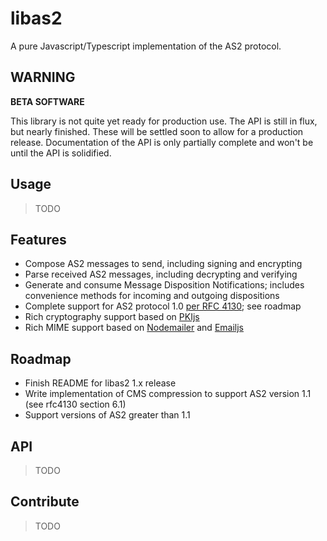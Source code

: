 # libas2

A pure Javascript/Typescript implementation of the AS2 protocol.

## **WARNING**

**BETA SOFTWARE**

This library is not quite yet ready for production use. The API is still in flux, but nearly finished. These will be settled soon to allow for a production release. Documentation of the API is only partially complete and won't be until the API is solidified.

## Usage

> TODO

## Features

- Compose AS2 messages to send, including signing and encrypting
- Parse received AS2 messages, including decrypting and verifying
- Generate and consume Message Disposition Notifications; includes convenience methods for incoming and outgoing dispositions
- Complete support for AS2 protocol 1.0 [per RFC 4130](https://tools.ietf.org/html/rfc4130); see roadmap
- Rich cryptography support based on [PKIjs](https://github.com/PeculiarVentures/PKI.js)
- Rich MIME support based on [Nodemailer](https://github.com/nodemailer/nodemailer) and [Emailjs](https://github.com/emailjs/emailjs-mime-parser)

## Roadmap

- Finish README for libas2 1.x release
- Write implementation of CMS compression to support AS2 version 1.1 (see rfc4130 section 6.1)
- Support versions of AS2 greater than 1.1

## API

> TODO

## Contribute

> TODO
